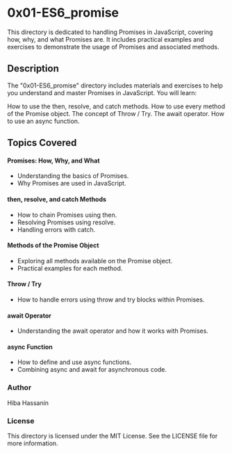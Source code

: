 # 0x01-ES6_promise
This directory is dedicated to handling Promises in JavaScript, covering how, why, and what Promises are. It includes practical examples and exercises to demonstrate the usage of Promises and associated methods.

## Description
The "0x01-ES6_promise" directory includes materials and exercises to help you understand and master Promises in JavaScript. You will learn:

How to use the then, resolve, and catch methods.
How to use every method of the Promise object.
The concept of Throw / Try.
The await operator.
How to use an async function.

## Topics Covered
#### Promises: How, Why, and What

* Understanding the basics of Promises.
* Why Promises are used in JavaScript.

#### then, resolve, and catch Methods

* How to chain Promises using then.
* Resolving Promises using resolve.
* Handling errors with catch.

#### Methods of the Promise Object

* Exploring all methods available on the Promise object.
* Practical examples for each method.

#### Throw / Try

* How to handle errors using throw and try blocks within Promises.

#### await Operator

* Understanding the await operator and how it works with Promises.

#### async Function

* How to define and use async functions.
* Combining async and await for asynchronous code.

### Author
Hiba Hassanin

### License
This directory is licensed under the MIT License. See the LICENSE file for more information.